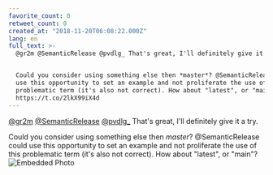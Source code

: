 ```yaml
---
favorite_count: 0
retweet_count: 0
created_at: "2018-11-20T06:08:22.000Z"
lang: en
full_text: >-
  @gr2m @SemanticRelease @pvdlg_ That's great, I'll definitely give it a try.


  Could you consider using something else then *master*? @SemanticRelease could
  use this opportunity to set an example and not proliferate the use of this
  problematic term (it's also not correct). How about "latest", or "main"?
  https://t.co/2lkX99iX4d
---
```


[@gr2m](https://twitter.com/gr2m)
[@SemanticRelease](https://twitter.com/SemanticRelease)
[@pvdlg\_](https://twitter.com/pvdlg_) That's great, I'll definitely give it a
try.

Could you consider using something else then _master_? @SemanticRelease could
use this opportunity to set an example and not proliferate the use of this
problematic term (it's also not correct). How about "latest", or "main"?
![Embedded Photo](https://twitter-media-coderbyheart.s3.eu-north-1.amazonaws.com/1064762354284539904-DsbLt6gWkAA7kL7.jpg)
